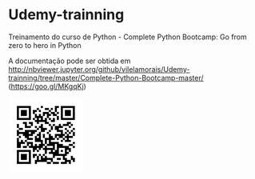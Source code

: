 # Udemy-trainning

Treinamento do curso de Python - Complete Python Bootcamp: Go from zero to hero in Python

A documentação pode ser obtida em http://nbviewer.jupyter.org/github/vilelamorais/Udemy-trainning/tree/master/Complete-Python-Bootcamp-master/ (https://goo.gl/MKgqKj)

![alt text](https://github.com/vilelamorais/Udemy-trainning/blob/master/nbviewr.png?raw=true)

